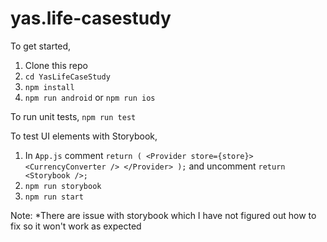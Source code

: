 # yas.life-casestudy

To get started,
1. Clone this repo
2. `cd YasLifeCaseStudy`
3. `npm install`
4. `npm run android` or `npm run ios`

To run unit tests,
`npm run test`

To test UI elements with Storybook,
1. In `App.js` comment `return (
		<Provider store={store}>
			<CurrencyConverter />
		</Provider>
	);` and uncomment `return <Storybook />;`
2. `npm run storybook`
3. `npm run start`

Note: *There are issue with storybook which I have not figured out how to fix so it won't work as expected
